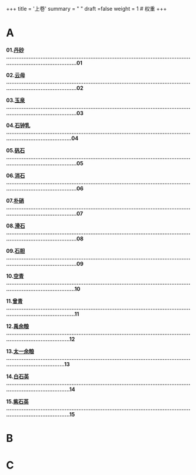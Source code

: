 +++
title = '上卷'
summary = " " 
draft =false
weight = 1 # 权重
+++

# A

**01.[丹砂](https://gewutanze.github.io/Bencao/zh/note/chinese-materia-medica/shennongbencao/01%E4%B8%B9%E7%A0%82/)** **....................................................................................................................................................01**

**02.[云母](https://gewutanze.github.io/Bencao/zh/note/chinese-materia-medica/shennongbencao/02%E4%BA%91%E6%AF%8D/)** **....................................................................................................................................................02**

**03.[玉泉](https://gewutanze.github.io/Bencao/zh/note/chinese-materia-medica/shennongbencao/03%E7%8E%89%E6%B3%89/)** **....................................................................................................................................................03**

**04.[石钟乳](https://gewutanze.github.io/Bencao/zh/note/chinese-materia-medica/shennongbencao/04%E7%9F%B3%E9%92%9F%E4%B9%B3/)** **.................................................................................................................................................04**

**05.[矾石](https://gewutanze.github.io/Bencao/zh/note/chinese-materia-medica/shennongbencao/05%E7%9F%BE%E7%9F%B3/)** **....................................................................................................................................................05**

**06.[消石](https://gewutanze.github.io/Bencao/zh/note/chinese-materia-medica/shennongbencao/06%E6%B6%88%E7%9F%B3/)** **....................................................................................................................................................06**

**07.[朴硝](https://gewutanze.github.io/Bencao/zh/note/chinese-materia-medica/shennongbencao/07%E6%9C%B4%E6%B6%88/)** **....................................................................................................................................................07**

**08.[滑石](https://gewutanze.github.io/Bencao/zh/note/chinese-materia-medica/shennongbencao/08%E6%BB%91%E7%9F%B3/)** **....................................................................................................................................................08**

**09.[石胆](https://gewutanze.github.io/Bencao/zh/note/chinese-materia-medica/shennongbencao/09%E7%9F%B3%E8%83%86/)** **....................................................................................................................................................09**

**10.[空青](https://gewutanze.github.io/Bencao/zh/note/chinese-materia-medica/shennongbencao/10%E7%A9%BA%E9%9D%92/)** **...................................................................................................................................................10**

**11.[曾青](https://gewutanze.github.io/Bencao/zh/note/chinese-materia-medica/shennongbencao/11%E6%9B%BE%E9%9D%92/)** **...................................................................................................................................................11**

**12.[禹余粮](https://gewutanze.github.io/Bencao/zh/note/chinese-materia-medica/shennongbencao/12%E7%A6%B9%E4%BD%99%E7%B2%AE/)** **................................................................................................................................................12**

**13.[太一余粮](https://gewutanze.github.io/Bencao/zh/note/chinese-materia-medica/shennongbencao/13%E5%A4%AA%E4%B8%80%E4%BD%99%E7%B2%AE/)** **.............................................................................................................................................13**

**14.[白石英](https://gewutanze.github.io/Bencao/zh/note/chinese-materia-medica/shennongbencao/14%E7%99%BD%E7%9F%B3%E8%8B%B1/)** **................................................................................................................................................14**

**15.[紫石英](https://gewutanze.github.io/Bencao/zh/note/chinese-materia-medica/shennongbencao/15%E7%B4%AB%E7%9F%B3%E8%8B%B1/)** **................................................................................................................................................15**


# B


# C